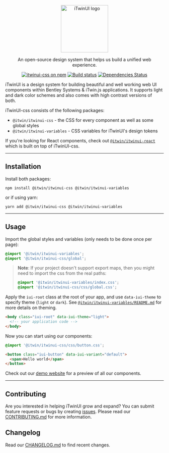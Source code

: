 <p align="center">
  <picture>
    <source
      media='(prefers-color-scheme: dark)'
      srcset='https://itwinplatformcdn.azureedge.net/iTwinUI/iTwinUI-new-dark-logo.png'
    />
    <img
      src='https://itwinplatformcdn.azureedge.net/iTwinUI/iTwinUI-new-logo.png'
      alt='iTwinUI logo'
      height='150'
    />
  </picture>
</p>

<p align="center">An open-source design system that helps us build a unified web experience.</p>
  
<div align="center">
  
  [![itwinui-css on npm](https://img.shields.io/npm/v/@itwin/itwinui-css)](https://www.npmjs.com/package/@itwin/itwinui-css)
  [![Build status](https://github.com/iTwin/iTwinUI/actions/workflows/build.yml/badge.svg?branch=main)](https://github.com/iTwin/iTwinUI/actions/workflows/build.yml?query=branch%3Amain)
  [![Dependencies Status](https://img.shields.io/badge/dependencies-none-brightgreen)](https://www.npmjs.com/package/@itwin/itwinui-css?activeTab=dependencies)

</div>

iTwinUI is a design system for building beautiful and well working web UI components within Bentley Systems & iTwin.js applications. It supports light and dark color schemes and also comes with high contrast versions of both.

iTwinUI-css consists of the following packages:

- `@itwin/itwinui-css` - the CSS for every component as well as some global styles
- `@itwin/itwinui-variables` - CSS variables for iTwinUI's design tokens

If you're looking for React components, check out [`@itwin/itwinui-react`](https://github.com/iTwin/iTwinUI/packages/itwinui-react) which is built on top of iTwinUI-css.

---

## Installation

Install both packages:

```
npm install @itwin/itwinui-css @itwin/itwinui-variables
```

or if using yarn:

```
yarn add @itwin/itwinui-css @itwin/itwinui-variables
```

---

## Usage

Import the global styles and variables (only needs to be done once per page):

```css
@import '@itwin/itwinui-variables';
@import '@itwin/itwinui-css/global';
```

> **Note**: If your project doesn't support export maps, then you might need to import the css from the real paths:
>
> ```css
> @import '@itwin/itwinui-variables/index.css';
> @import '@itwin/itwinui-css/css/global.css';
> ```

Apply the `iui-root` class at the root of your app, and use `data-iui-theme` to specify theme (`light` or `dark`). See [`@itwin/itwinui-variables/README.md`](https://github.com/iTwin/iTwinUI/blob/main/packages/itwinui-variables/README.md) for more details on theming.

```html
<body class="iui-root" data-iui-theme="light">
  <!-- your application code -->
</body>
```

Now you can start using our components:

```css
@import '@itwin/itwinui-css/css/button.css';
```

```html
<button class="iui-button" data-iui-variant="default">
  <span>Hello world</span>
</button>
```

Check out our [demo website](https://itwin.github.io/iTwinUI) for a preview of all our components.

---

## Contributing

Are you interested in helping iTwinUI grow and expand? You can submit feature requests or bugs by creating [issues](https://github.com/iTwin/iTwinUI/issues).
Please read our [CONTRIBUTING.md](https://github.com/iTwin/iTwinUI/blob/main/CONTRIBUTING.md) for more information.

## Changelog

Read our [CHANGELOG.md](https://github.com/iTwin/iTwinUI/blob/main/packages/itwinui-css/CHANGELOG.md) to find recent changes.
